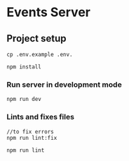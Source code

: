 # Events Server

## Project setup
```
cp .env.example .env.

npm install
```

### Run server in development mode
```
npm run dev
```

### Lints and fixes files
```
//to fix errors
npm run lint:fix

npm run lint
```

